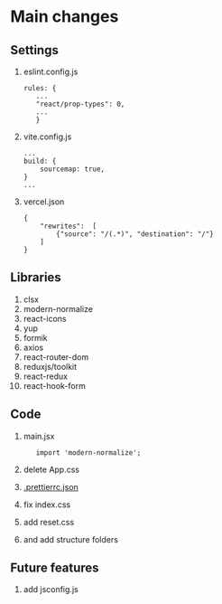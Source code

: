 # Main changes

## Settings

1. eslint.config.js

    ``` 
    rules: {
       ...
       "react/prop-types": 0,
       ...
       }
    ```

2. vite.config.js
    ```
    ...
    build: {
        sourcemap: true,
    }
    ...
    ```
3. vercel.json

   ```
   {
       "rewrites":  [
           {"source": "/(.*)", "destination": "/"}
       ]
   }
   
   ```
## Libraries
   
1. clsx
2. modern-normalize
3. react-icons
4. yup
5. formik
6. axios
7. react-router-dom
8. reduxjs/toolkit
9. react-redux
10. react-hook-form



## Code

1. main.jsx
   ```
      import 'modern-normalize';
   ```

2. delete App.css
3. [.prettierrc.json](.prettierrc.json)
4. fix index.css
5. add reset.css
6. and add structure folders


## Future features

1) add jsconfig.js
